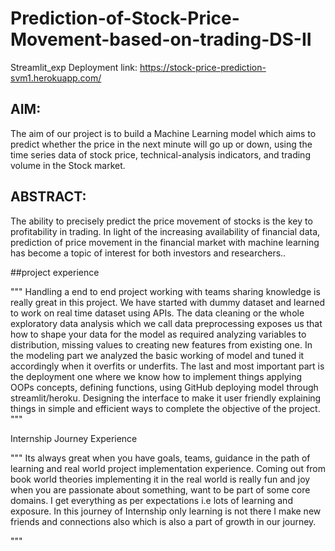 
# Prediction-of-Stock-Price-Movement-based-on-trading-DS-II

Streamlit_exp
Deployment link: https://stock-price-prediction-svm1.herokuapp.com/


## AIM:  
The aim of our project is to build a Machine Learning model which aims to predict whether  the price in the next minute will go up or down, using the time series data of stock price,  technical-analysis indicators, and trading volume in the Stock market. 

## ABSTRACT: 
The ability to precisely predict the price movement of stocks is the key to profitability in  trading. In light of the increasing availability of financial data, prediction of price movement  in the financial market with machine learning has become a topic of interest for both  investors and researchers.. 

##project experience

""" Handling a end to end project working with teams sharing knowledge is really great in this project. We have started with dummy dataset and learned to work on real time dataset using APIs. The data cleaning or the whole exploratory data analysis which we call data preprocessing exposes us that how to shape your data for the model as required analyzing variables to distribution, missing values to creating new features from existing one. In the modeling part we analyzed the basic working of model and tuned it accordingly when it overfits or underfits. The last and most important part is the deployment one where we know how to implement things applying OOPs concepts, defining functions, using GitHub deploying model through streamlit/heroku. Designing the interface to make it user friendly explaining things in simple and efficient ways to complete the objective of the project. """

Internship Journey Experience

""" Its always great when you have goals, teams, guidance in the path of learning and real world project implementation experience. Coming out from book world theories implementing it in the real world is really fun and joy when you are passionate about something, want to be part of some core domains. I get everything as per expectations i.e lots of learning and exposure. In this journey of Internship only learning is not there I make new friends and connections also which is also a part of growth in our journey.

"""

